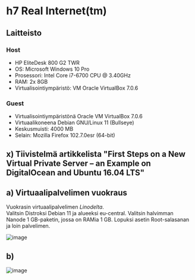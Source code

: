 # h7 Real Internet(tm)

## Laitteisto  

### Host  

* HP EliteDesk 800 G2 TWR  
* OS: Microsoft Windows 10 Pro  
* Prosessori: Intel Core i7-6700 CPU @ 3.40GHz  
* RAM: 2x 8GB  
* Virtualisointiympäristö: VM Oracle VirtualBox 7.0.6  

### Guest
* Virtualisointiympäristönä Oracle VM VirtualBox 7.0.6  
* Virtuaalikoneena Debian GNU/Linux 11 (Bullseye)  
* Keskusmuisti: 4000 MB   
* Selain: Mozilla Firefox 102.7.0esr (64-bit)  

## x) Tiivistelmä artikkelista "First Steps on a New Virtual Private Server – an Example on DigitalOcean and Ubuntu 16.04 LTS"  



## a) Virtuaalipalvelimen vuokraus

Vuokrasin virtuaalipalvelimen *Linodelta*.  
Valitsin Distroksi Debian 11 ja alueeksi eu-central. Valitsin halvimman Nanode 1 GB-paketin, jossa on RAMia 1 GB. Lopuksi asetin Root-salasanan ja loin palvelimen.

![image](https://user-images.githubusercontent.com/90974678/217782379-1aa4814a-1883-4423-90e0-e12eebe3a858.png)  

## b) 


![image](https://user-images.githubusercontent.com/90974678/217789174-929d9596-f618-4886-8d1c-c42a3d521432.png)

